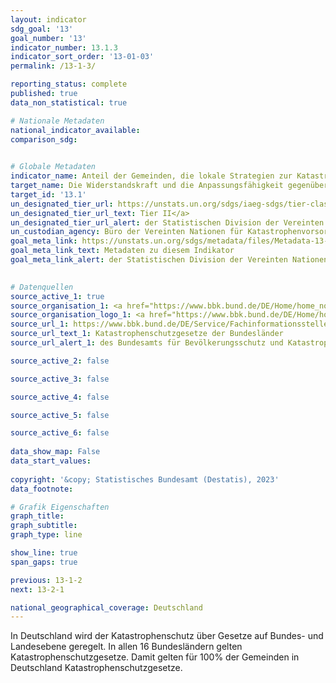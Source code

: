 ```yaml
---
layout: indicator    
sdg_goal: '13'    
goal_number: '13'    
indicator_number: 13.1.3    
indicator_sort_order: '13-01-03'    
permalink: /13-1-3/    

reporting_status: complete    
published: true    
data_non_statistical: true    

# Nationale Metadaten    
national_indicator_available:     
comparison_sdg:     
    

# Globale Metadaten    
indicator_name: Anteil der Gemeinden, die lokale Strategien zur Katastrophenvorsorge im Einklang mit nationalen Strategien zur Katastrophenvorsorge beschließen und umsetzen    
target_name: Die Widerstandskraft und die Anpassungsfähigkeit gegenüber klimabedingten Gefahren und Naturkatastrophen in allen Ländern stärken    
target_id: '13.1'    
un_designated_tier_url: https://unstats.un.org/sdgs/iaeg-sdgs/tier-classification/'    
un_designated_tier_url_text: Tier II</a>    
un_designated_tier_url_alert: der Statistischen Division der Vereinten Nationen    
un_custodian_agency: Büro der Vereinten Nationen für Katastrophenvorsorge (UNDRR)    
goal_meta_link: https://unstats.un.org/sdgs/metadata/files/Metadata-13-01-03.pdf    
goal_meta_link_text: Metadaten zu diesem Indikator    
goal_meta_link_alert: der Statistischen Division der Vereinten Nationen    
    

# Datenquellen
source_active_1: true
source_organisation_1: <a href="https://www.bbk.bund.de/DE/Home/home_node.html" target="_blank" onclick="return confirm_alert('des Bundesamts für Bevölkerungsschutz und Katastrophenhilfe','De');"> Bundesamt für Bevölkerungsschutz und Katastrophenhilfe (BBK) </a>
source_organisation_logo_1: <a href="https://www.bbk.bund.de/DE/Home/home_node.html" target="_blank" onclick="return confirm_alert('des Bundesamts für Bevölkerungsschutz und Katastrophenhilfe','De');"><img src="https://g205sdgs.github.io/sdg-indicators/public/OrgImgDe/bbk.png" alt="Logo bbk" style="height:60px; width:148px"/></a>
source_url_1: https://www.bbk.bund.de/DE/Service/Fachinformationsstelle/RechtundVorschriften/Rechtsgrundlagen/Bundeslaender/bundeslaender_node.html
source_url_text_1: Katastrophenschutzgesetze der Bundesländer
source_url_alert_1: des Bundesamts für Bevölkerungsschutz und Katastrophenhilfe

source_active_2: false

source_active_3: false

source_active_4: false

source_active_5: false

source_active_6: false
    
data_show_map: False    
data_start_values:     
    
copyright: '&copy; Statistisches Bundesamt (Destatis), 2023'    
data_footnote:     

# Grafik Eigenschaften    
graph_title: 
graph_subtitle:     
graph_type: line    

show_line: true
span_gaps: true    

previous: 13-1-2    
next: 13-2-1    

national_geographical_coverage: Deutschland    
---
```



In Deutschland wird der Katastrophenschutz über Gesetze auf Bundes- und Landesebene geregelt. In allen 16 Bundesländern gelten Katastrophenschutzgesetze. Damit gelten für 100% der Gemeinden in Deutschland Katastrophenschutzgesetze.